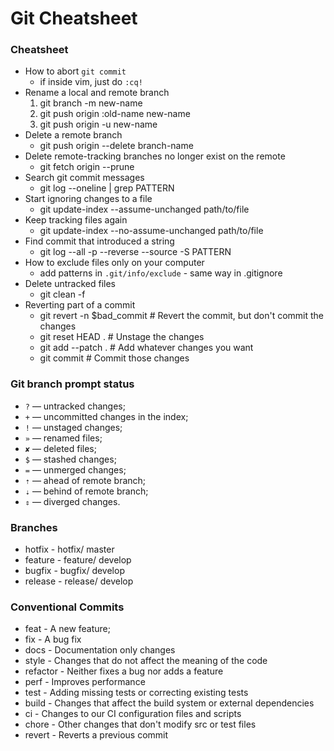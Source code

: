 # Git Cheatsheet


### Cheatsheet

- How to abort `git commit`
    - if inside vim, just do `:cq!`
- Rename a local and remote branch
    1. git branch -m new-name
    2. git push origin :old-name new-name
    3. git push origin -u new-name
- Delete a remote branch
    - git push origin --delete branch-name
- Delete remote-tracking branches no longer exist on the remote
    - git fetch origin --prune
- Search git commit messages
    - git log --oneline | grep PATTERN
- Start ignoring changes to a file
    - git update-index --assume-unchanged path/to/file
- Keep tracking files again
    - git update-index --no-assume-unchanged path/to/file
- Find commit that introduced a string
    - git log --all -p --reverse --source -S PATTERN
- How to exclude files only on your computer
    - add patterns in `.git/info/exclude` - same way in .gitignore
- Delete untracked files
    - git clean -f
- Reverting part of a commit
    - git revert -n $bad_commit    # Revert the commit, but don't commit the changes
    - git reset HEAD .             # Unstage the changes
    - git add --patch .            # Add whatever changes you want
    - git commit                   # Commit those changes

### Git branch prompt status
  - `?` — untracked changes;
  - `+` — uncommitted changes in the index;
  - `!` — unstaged changes;
  - `»` — renamed files;
  - `✘` — deleted files;
  - `$` — stashed changes;
  - `=` — unmerged changes;
  - `⇡` — ahead of remote branch;
  - `⇣` — behind of remote branch;
  - `⇕` — diverged changes.

### Branches
- hotfix  - hotfix/<HOTFIX> master
- feature - feature/<FEATURE>   develop
- bugfix  - bugfix/<BUGFIX> develop
- release - release/<RELEASE>   develop

### Conventional Commits
- feat     - A new feature;
- fix      - A bug fix
- docs     - Docume­ntation only changes
- style    - Changes that do not affect the meaning of the code
- refactor - Neither fixes a bug nor adds a feature
- perf     - Improves perfor­mance
- test     - Adding missing tests or correcting existing tests
- build    - Changes that affect the build system or external depend­encies
- ci       - Changes to our CI config­uration files and scripts
- chore    - Other changes that don't modify src or test files
- revert   - Reverts a previous commit
